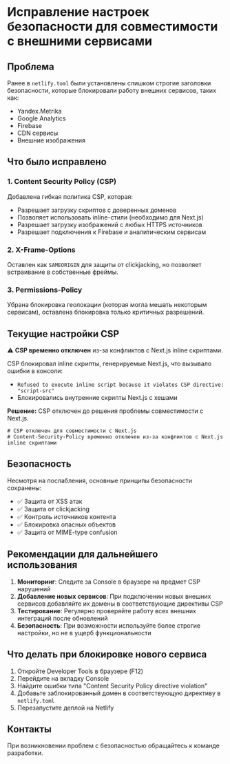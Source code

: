 # Исправление настроек безопасности для совместимости с внешними сервисами

## Проблема
Ранее в `netlify.toml` были установлены слишком строгие заголовки безопасности, которые блокировали работу внешних сервисов, таких как:
- Yandex.Metrika
- Google Analytics
- Firebase
- CDN сервисы
- Внешние изображения

## Что было исправлено

### 1. Content Security Policy (CSP)
Добавлена гибкая политика CSP, которая:
- Разрешает загрузку скриптов с доверенных доменов
- Позволяет использовать inline-стили (необходимо для Next.js)
- Разрешает загрузку изображений с любых HTTPS источников
- Разрешает подключения к Firebase и аналитическим сервисам

### 2. X-Frame-Options
Оставлен как `SAMEORIGIN` для защиты от clickjacking, но позволяет встраивание в собственные фреймы.

### 3. Permissions-Policy
Убрана блокировка геолокации (которая могла мешать некоторым сервисам), оставлена блокировка только критичных разрешений.

## Текущие настройки CSP

⚠️ **CSP временно отключен** из-за конфликтов с Next.js inline скриптами.

CSP блокировал inline скрипты, генерируемые Next.js, что вызывало ошибки в консоли:
- `Refused to execute inline script because it violates CSP directive: "script-src"`
- Блокировались внутренние скрипты Next.js с хешами

**Решение:** CSP отключен до решения проблемы совместимости с Next.js.

```
# CSP отключен для совместимости с Next.js
# Content-Security-Policy временно отключен из-за конфликтов с Next.js inline скриптами
```

## Безопасность
Несмотря на послабления, основные принципы безопасности сохранены:
- ✅ Защита от XSS атак
- ✅ Защита от clickjacking
- ✅ Контроль источников контента
- ✅ Блокировка опасных объектов
- ✅ Защита от MIME-type confusion

## Рекомендации для дальнейшего использования

1. **Мониторинг**: Следите за Console в браузере на предмет CSP нарушений
2. **Добавление новых сервисов**: При подключении новых внешних сервисов добавляйте их домены в соответствующие директивы CSP
3. **Тестирование**: Регулярно проверяйте работу всех внешних интеграций после обновлений
4. **Безопасность**: При возможности используйте более строгие настройки, но не в ущерб функциональности

## Что делать при блокировке нового сервиса

1. Откройте Developer Tools в браузере (F12)
2. Перейдите на вкладку Console
3. Найдите ошибки типа "Content Security Policy directive violation"
4. Добавьте заблокированный домен в соответствующую директиву в `netlify.toml`
5. Перезапустите деплой на Netlify

## Контакты
При возникновении проблем с безопасностью обращайтесь к команде разработки.
